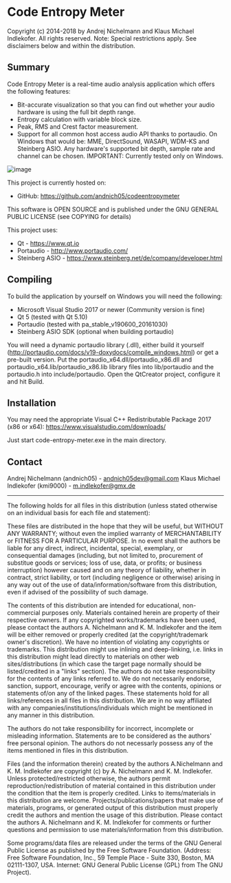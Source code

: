 # Code Entropy Meter
Copyright (c) 2014-2018 by Andrej Nichelmann and Klaus Michael Indlekofer. All rights reserved.
Note: Special restrictions apply. See disclaimers below and within the distribution.

## Summary
Code Entropy Meter is a real-time audio analysis application which offers the following features:
* Bit-accurate visualization so that you can find out whether your audio hardware is using the full bit depth range.
* Entropy calculation with variable block size. 
* Peak, RMS and Crest factor measurement.
* Support for all common host access audio API thanks to portaudio. On Windows that would be: MME, DirectSound, WASAPI, WDM-KS and Steinberg ASIO. Any hardware's supported bit depth, sample rate and channel can be chosen.
IMPORTANT: Currently tested only on Windows.

![image](https://user-images.githubusercontent.com/14234092/36944622-ca4ea3c6-1fa0-11e8-812a-33016375a9bc.png)

This project is currently hosted on:
* GitHub: https://github.com/andnich05/codeentropymeter

This software is OPEN SOURCE and is published under the GNU GENERAL PUBLIC LICENSE (see COPYING for details)

This project uses:
* Qt - https://www.qt.io
* Portaudio - http://www.portaudio.com/
* Steinberg ASIO - https://www.steinberg.net/de/company/developer.html

## Compiling
To build the application by yourself on Windows you will need the following:

* Microsoft Visual Studio 2017 or newer (Community version is fine)
* Qt 5 (tested with Qt 5.10)
* Portaudio (tested with pa_stable_v190600_20161030)
* Steinberg ASIO SDK (optional when building portaudio)

You will need a dynamic portaudio library (.dll), either build it yourself (http://portaudio.com/docs/v19-doxydocs/compile_windows.html) or get a pre-built version. 
Put the portaudio_x64.dll/portaudio_x86.dll and portaudio_x64.lib/portaudio_x86.lib library files into lib/portaudio and the portaudio.h into include/portaudio. Open the QtCreator project, configure it and hit Build.

## Installation

You may need the appropriate Visual C++ Redistributable Package 2017 (x86 or x64):
https://www.visualstudio.com/downloads/

Just start code-entropy-meter.exe in the main directory.

## Contact

Andrej Nichelmann (andnich05) - andnich05dev@gmail.com
Klaus Michael Indlekofer (kmi9000) - m.indlekofer@gmx.de

---
The following holds for all files in this distribution (unless stated otherwise on an
individual basis for each file and statement):

These files are distributed in the
hope that they will be useful, but WITHOUT ANY WARRANTY; without even the implied warranty
of MERCHANTABILITY or FITNESS FOR A PARTICULAR PURPOSE. In no event shall the authors be
liable for any direct, indirect, incidental, special, exemplary, or consequential damages
(including, but not limited to, procurement of substitue goods or services; loss of use,
data, or profits; or business interruption) however caused and on any theory of liability,
whether in contract, strict liability, or tort (including negligence or otherwise) arising
in any way out of the use of data/information/software from this distribution, even if
advised of the possibility of such damage. 

The contents of this distribution are intended for educational, non-commercial purposes
only. Materials contained herein are property of their respective owners. If any
copyrighted works/trademarks have been used, please contact the authors A. Nichelmann and K. M. Indlekofer
and the item will be either removed or properly credited (at the copyright/trademark
owner's discretion). We have no intention of violating any copyrights or trademarks.
This distribution might use inlining and deep-linking, i.e. links in this distribution
might lead directly to materials on other web sites/distributions (in which case the
target page normally should be listed/credited in a "links" section). The authors do
not take responsibility for the contents of any links referred to. We do not necessarily 
endorse, sanction, support, encourage, verify or agree with the contents, opinions or
statements of/on any of the linked pages. These statements hold for all links/references
in all files in this distribution. We are in no way affiliated with any
companies/institutions/individuals which might be mentioned in any manner in this
distribution.

The authors do not take responsibility for incorrect, incomplete or misleading information.
Statements are to be considered as the authors' free personal opinion. The authors do not
necessarly possess any of the items mentioned in files in this distribution.

Files (and the information therein) created by the authors A.Nichelmann and K. M. Indlekofer are copyright
(c) by A. Nichelmann and K. M. Indlekofer. Unless protected/restricted otherwise, the authors permit
reproduction/redistribution of material contained in this distribution under the condition
that the item is properly credited. Links to items/materials in this distribution are welcome.
Projects/publications/papers that make use of materials, programs, or generated output
of this distribution must properly credit the authors and mention the usage of this distribution.
Please contact the authors A. Nichelmann and K. M. Indlekofer for comments or further questions
and permission to use materials/information from this distribution.

Some programs/data files are released under the terms of the GNU General Public License
as published by the Free Software Foundation. (Address: Free Software Foundation, Inc.,
59 Temple Place - Suite 330, Boston, MA 02111-1307, USA. Internet: GNU General Public
License (GPL) from The GNU Project).
